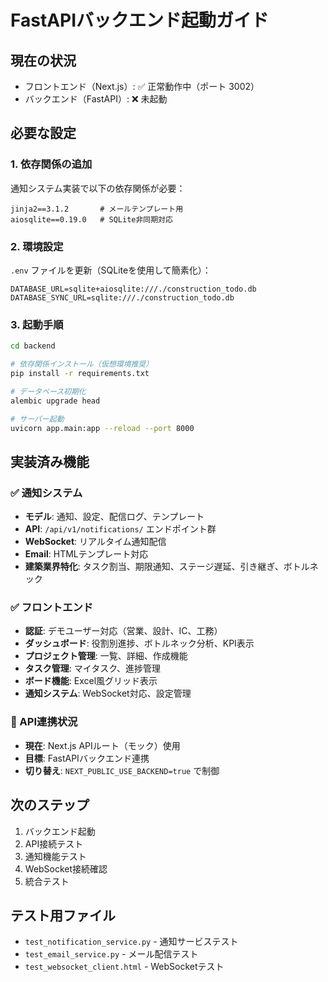 # FastAPIバックエンド起動ガイド

## 現在の状況
- フロントエンド（Next.js）: ✅ 正常動作中（ポート 3002）
- バックエンド（FastAPI）: ❌ 未起動

## 必要な設定

### 1. 依存関係の追加
通知システム実装で以下の依存関係が必要：
```
jinja2==3.1.2       # メールテンプレート用
aiosqlite==0.19.0   # SQLite非同期対応
```

### 2. 環境設定
`.env` ファイルを更新（SQLiteを使用して簡素化）：
```env
DATABASE_URL=sqlite+aiosqlite:///./construction_todo.db
DATABASE_SYNC_URL=sqlite:///./construction_todo.db
```

### 3. 起動手順
```bash
cd backend

# 依存関係インストール（仮想環境推奨）
pip install -r requirements.txt

# データベース初期化
alembic upgrade head

# サーバー起動
uvicorn app.main:app --reload --port 8000
```

## 実装済み機能

### ✅ 通知システム
- **モデル**: 通知、設定、配信ログ、テンプレート
- **API**: `/api/v1/notifications/` エンドポイント群
- **WebSocket**: リアルタイム通知配信
- **Email**: HTMLテンプレート対応
- **建築業界特化**: タスク割当、期限通知、ステージ遅延、引き継ぎ、ボトルネック

### ✅ フロントエンド
- **認証**: デモユーザー対応（営業、設計、IC、工務）
- **ダッシュボード**: 役割別進捗、ボトルネック分析、KPI表示
- **プロジェクト管理**: 一覧、詳細、作成機能
- **タスク管理**: マイタスク、進捗管理
- **ボード機能**: Excel風グリッド表示
- **通知システム**: WebSocket対応、設定管理

### 🔧 API連携状況
- **現在**: Next.js APIルート（モック）使用
- **目標**: FastAPIバックエンド連携
- **切り替え**: `NEXT_PUBLIC_USE_BACKEND=true` で制御

## 次のステップ
1. バックエンド起動
2. API接続テスト
3. 通知機能テスト
4. WebSocket接続確認
5. 統合テスト

## テスト用ファイル
- `test_notification_service.py` - 通知サービステスト
- `test_email_service.py` - メール配信テスト
- `test_websocket_client.html` - WebSocketテスト